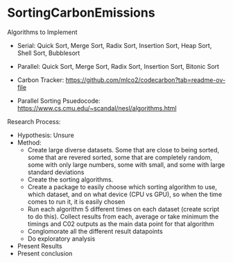# SortingCarbonEmissions

Algorithms to Implement
- Serial: Quick Sort, Merge Sort,  Radix Sort, Insertion Sort, Heap Sort, Shell Sort, Bubblesort
- Parallel: Quick Sort, Merge Sort, Radix Sort, Insertion Sort, Bitonic Sort


- Carbon Tracker: https://github.com/mlco2/codecarbon?tab=readme-ov-file
- Parallel Sorting Psuedocode: https://www.cs.cmu.edu/~scandal/nesl/algorithms.html


Research Process:
- Hypothesis: Unsure
- Method:
  - Create large diverse datasets. Some that are close to being sorted, some that are revered sorted, some that are completely random, some with only large numbers, some with small, and some with large standard deviations
  - Create the sorting algorithms.
  - Create a package to easily choose which sorting algorithm to use, which dataset, and on what device (CPU vs GPU), so when the time comes to run it, it is easily chosen
  - Run each algorithm 5 different times on each dataset (create script to do this). Collect results from each, average or take minimum the timings and C02 outputs as the main data point for that algorithm
  - Conglomorate all the different result datapoints
  - Do exploratory analysis
- Present Results
- Present conclusion

